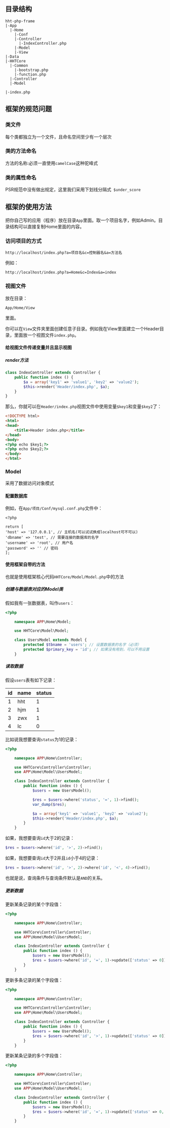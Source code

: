 ## 目录结构

```
hht-php-frame
|-App
  |-Home
    |-Conf
    |-Controller
      |-IndexController.php
    |-Model
    |-View
|-Data
|-HHTCore
  |-Common
    |-bootstrap.php
    |-function.php
  |-Controller
  |-Model
  
|-index.php
```

## 框架的规范问题

### 类文件

每个类都独立为一个文件，且命名空间至少有一个层次

### 类的方法命名

方法的名称:必须一直使用`camelCase`这种驼峰式

### 类的属性命名

PSR规范中没有做出规定，这里我们采用下划线分隔式` $under_score`

## 框架的使用方法

把你自己写的应用（程序）放在目录`App`里面。取一个项目名字，例如Admin。目录结构可以直接复制Home里面的内容。

### 访问项目的方式

```
http://localhost/index.php?a=项目名&c=控制器名&a=方法名
```

例如：

```
http://localhost/index.php?a=Home&c=Index&a=index
```

### 视图文件

放在目录：

```
App/Home/View
```

里面。

你可以在`View`文件夹里面创建任意子目录。例如我在View里面建立一个Header目录，里面放一个视图文件`index.php`。

#### 给视图文件传递变量并且显示视图

##### render方法

```php
class IndexController extends Controller {
    public function index () {
        $a = array('key1' => 'value1', 'key2' => 'value2');
        $this->render('Header/index.php', $a);
    }
}
```

那么，你就可以在`Header/index.php`视图文件中使用变量`$key1`和变量`$key2`了：

```html
<!DOCTYPE html>
<html>
<head>
	<title>Header index.php</title>
</head>
<body>
<?php echo $key1;?>
<?php echo $key2;?>
</body>
</html>
```

### Model

采用了数据访问对象模式

#### 配置数据库

例如，在`App/项目/Conf/mysql.conf.php`文件中：

```
<?php

return [
'host' => '127.0.0.1', // 主机名(可以试试换成localhost可不可以)
'dbname' => 'test', // 需要连接的数据库的名字
'username' => 'root', // 用户名
'password' => '' // 密码
];
```

#### 使用框架自带的方法

也就是使用框架核心代码`HHTCore/Model/Model.php`中的方法

##### 创建与数据表对应的Model类

假如我有一张数据表，叫作`users`：

```php
<?php

    namespace APP\Home\Model;

    use HHTCore\Model\Model;

    class UsersModel extends Model {
    	protected $tbname = 'users'; // 设置数据表的名字（必须）
    	protected $primary_key = 'id'; // 如果没有用到，可以不用设置
    }
```

##### 读取数据

假设`users`表有如下记录：

| id   | name | status |
| ---- | ---- | ------ |
| 1    | hht  | 1      |
| 2    | hjm  | 1      |
| 3    | zwx  | 1      |
| 4    | lc   | 0      |

比如说我想要查询`status`为1的记录：

```php
<?php

    namespace APP\Home\Controller;

    use HHTCore\Controller\Controller;
    use APP\Home\Model\UsersModel;

    class IndexController extends Controller {
    	public function index () {
    		$users = new UsersModel();

    		$res = $users->where('status', '=', 1)->find();
    		var_dump($res);

    		$a = array('key1' => 'value1', 'key2' => 'value2');
    		$this->render('Header/index.php', $a);
    	}
    }
```

如果，我想要查询`id`大于2的记录：

```php
$res = $users->where('id', '>', 2)->find();
```

如果，我想要查询`id`大于2并且`id`小于4的记录：

```php
$res = $users->where('id', '>', 2)->where('id', '<', 4)->find();
```

也就是说，查询条件与查询条件默认是`AND`的关系。

##### 更新数据

更新某条记录的某个字段值：

```php
<?php

    namespace APP\Home\Controller;

    use HHTCore\Controller\Controller;
    use APP\Home\Model\UsersModel;

    class IndexController extends Controller {
    	public function index () {
    		$users = new UsersModel();
    		$res = $users->where('id', '=', 1)->update(['status' => 0]);
    	}
    }
```

更新多条记录的某个字段值：

```php
<?php

    namespace APP\Home\Controller;

    use HHTCore\Controller\Controller;
    use APP\Home\Model\UsersModel;

    class IndexController extends Controller {
    	public function index () {
    		$users = new UsersModel();
    		$res = $users->where('id', '>', 1)->update(['status' => 0]);
    	}
    }
```

更新某条记录的多个字段值：

```php
<?php

    namespace APP\Home\Controller;

    use HHTCore\Controller\Controller;
    use APP\Home\Model\UsersModel;

    class IndexController extends Controller {
    	public function index () {
    		$users = new UsersModel();
    		$res = $users->where('id', '=', 1)->update(['status' => 0, 'name' => 'haha']);
    	}
    }
```

